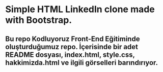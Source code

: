# Simple HTML LinkedIn clone made with Bootstrap.

## Bu repo Kodluyoruz Front-End Eğitiminde oluşturduğumuz repo. İçerisinde bir adet README dosyası, index.html, style.css, hakkimizda.html ve ilgili görselleri barındırıyor.
